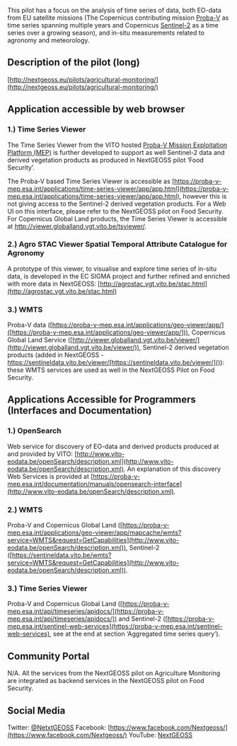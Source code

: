 This pilot has a focus on the analysis of time series of data, both EO-data from EU satellite missions (The Copernicus contributing mission [Proba-V](https://proba-v.vgt.vito.be/en) as time series spanning multiple years and Copernicus [Sentinel-2](https://sentinel.esa.int/web/sentinel/missions/sentinel-2) as a time series over a growing season), and in-situ measurements related to agronomy and meteorology.

## Description of the pilot (long)
[http://nextgeoss.eu/pilots/agricultural-monitoring/](http://nextgeoss.eu/pilots/agricultural-monitoring/)

## Application accessible by web browser

### 1.) Time Series Viewer

The Time Series Viewer from the VITO hosted [Proba-V Mission Exploitation Platform (MEP)](https://proba-v-mep.esa.int) is further developed to support as well Sentinel-2 data and derived vegetation products as produced in NextGEOSS pilot ‘Food Security’.

The Proba-V based Time Series Viewer is accessible as [https://proba-v-mep.esa.int/applications/time-series-viewer/app/app.html](https://proba-v-mep.esa.int/applications/time-series-viewer/app/app.html), however this is not giving access to the Sentinel-2 derived vegetation products. For a Web UI on this interface, please refer to the NextGEOSS pilot on Food Security. For Copernicus Global Land products, the Time Series Viewer is accessible at http://viewer.globalland.vgt.vito.be/tsviewer/.

### 2.) Agro STAC Viewer Spatial Temporal Attribute Catalogue for Agronomy

A prototype of this viewer, to visualise and explore time series of in-situ data, is developed in the EC SIGMA project and further refined and enriched with more data in NextGEOSS: [http://agrostac.vgt.vito.be/stac.html](http://agrostac.vgt.vito.be/stac.html)

### 3.) WMTS

Proba-V data ([https://proba-v-mep.esa.int/applications/geo-viewer/app/]([https://proba-v-mep.esa.int/applications/geo-viewer/app/])), Copernicus Global Land Service ([http://viewer.globalland.vgt.vito.be/viewer/](http://viewer.globalland.vgt.vito.be/viewer/)), Sentinel-2 derived vegetation products (added in NextGEOSS - https://sentineldata.vito.be/viewer/[https://sentineldata.vito.be/viewer/]()): these WMTS services are used as well in the NextGEOSS Pilot on Food Security.

## Applications Accessible for Programmers (Interfaces and Documentation)

### 1.) OpenSearch

Web service for discovery of EO-data and derived products produced at and provided by VITO: [http://www.vito-eodata.be/openSearch/description.xml](http://www.vito-eodata.be/openSearch/description.xml). An explanation of this discovery Web Services is provided at [https://proba-v-mep.esa.int/documentation/manuals/opensearch-interface](http://www.vito-eodata.be/openSearch/description.xml).

### 2.) WMTS

Proba-V and Copernicus Global Land ([https://proba-v-mep.esa.int/applications/geo-viewer/app/mapcache/wmts?service=WMTS&request=GetCapabilities](http://www.vito-eodata.be/openSearch/description.xml)), Sentinel-2 ([https://sentineldata.vito.be/wmts?service=WMTS&request=GetCapabilities](http://www.vito-eodata.be/openSearch/description.xml)).

### 3.) Time Series Viewer

Proba-V and Copernicus Global Land ([https://proba-v-mep.esa.int/api/timeseries/apidocs/](https://proba-v-mep.esa.int/api/timeseries/apidocs/)) and Sentinel-2 ([https://proba-v-mep.esa.int/sentinel-web-services](https://proba-v-mep.esa.int/sentinel-web-services), see at the end at section ‘Aggregated time series query’).

## Community Portal

N/A. All the services from the NextGEOSS pilot on Agriculture Monitoring are integrated as backend services in the NextGEOSS pilot on Food Security.

## Social Media

Twitter: [@NetxtGEOSS](https://twitter.com/NextGEOSS)
Facebook: [https://www.facebook.com/Nextgeoss/](https://www.facebook.com/Nextgeoss/) 
YouTube: [NextGEOSS](https://www.youtube.com/channel/UCaRjEzOhODNvBZUuv3ugLng/videos)